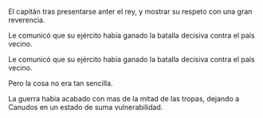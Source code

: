 El capitán tras presentarse anter el rey, y mostrar su respeto con una gran reverencia.

Le comunicó que su ejército había ganado la batalla decisiva contra el país vecino.

Le comunicó que su ejército había ganado la batalla decisiva contra el país vecino. 

Pero la cosa no era tan sencilla. 

La guerra habia acabado con mas de la mitad de las tropas, dejando a Canudos en un estado de suma vulnerabilidad.
